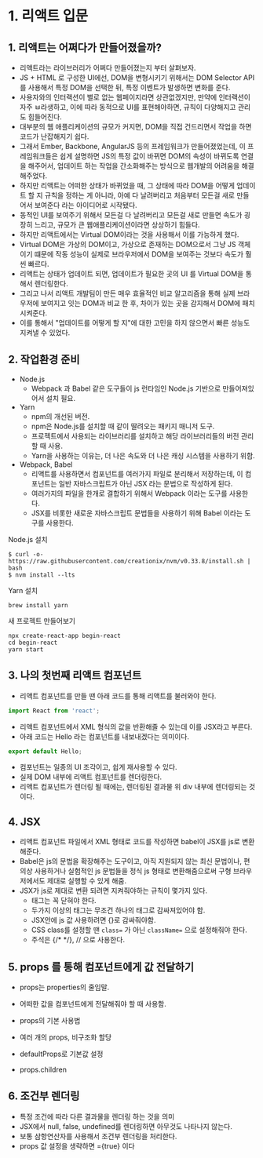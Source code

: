
# 1. 리액트 입문 

## 1. 리액트는 어쩌다가 만들어졌을까?
- 리액트라는 라이브러리가 어쩌다 만들어졌는지 부터 살펴보자.
- JS + HTML 로 구성한 UI에선, DOM을 변형시키기 위해서는 DOM Selector API를 사용해서 특정 DOM을 선택한 뒤, 특정 이벤트가 발생하면 변화를 준다.
- 사용자와의 인터랙션이 별로 없는 웹페이지라면 상관없겠지만, 만약에 인터랙션이 자주 ㅂ라생하고, 이에 따라 동적으로 UI를 표현해야하면, 규칙이 다양해지고 관리도 힘들어진다.
- 대부분의 웹 애플리케이션의 규모가 커지면, DOM을 직접 건드리면서 작업을 하면 코드가 난잡해지기 쉽다.
- 그래서 Ember, Backbone, AngularJS 등의 프레임워크가 만들어졌었는데, 이 프레임워크들은 쉽게 설명하면 JS의 특정 값이 바뀌면 DOM의 속성이 바뀌도록 연결을 해주어서, 업데이트 하는 작업을 간소화해주는 방식으로 웹개발의 어려움을 해결해주었다.
- 하지만 리액트는 어떠한 상태가 바뀌었을 때, 그 상태에 따라 DOM을 어떻게 업데이트 할 지 규칙을 정하는 게 아니라, 아예 다 날려버리고 처음부터 모든걸 새로 만들어서 보여준다 라는 아이디어로 시작됐다.
- 동적인 UI를 보여주기 위해서 모든걸 다 날려버리고 모든걸 새로 만들면 속도가 굉장히 느리고, 규모가 큰 웹애플리케이션이라면 상상하기 힘들다.
- 하지만 리액트에서는 Virtual DOM이라는 것을 사용해서 이를 가능하게 했다.
- Virtual DOM은 가상의 DOM이고, 가상으로 존재하는 DOM으로서 그냥 JS 객체이기 떄문에 작동 성능이 실제로 브라우저에서 DOM을 보여주는 것보다 속도가 훨씬 빠르다.
- 리액트는 상태가 업데이트 되면, 업데이트가 필요한 곳의 UI 를 Virtual DOM을 통해서 렌더링한다.
- 그리고 나서 리액트 개발팀이 만든 매우 효율적인 비교 알고리즘을 통해 실제 브라우저에 보여지고 잇는 DOM과 비교 한 후, 차이가 있는 곳을 감지해서 DOM에 패치시켜준다.
- 이를 통해서 "업데이트를 어떻게 할 지"에 대한 고민을 하지 않으면서 빠른 성능도 지켜낼 수 있었다.

## 2. 작업환경 준비 
- Node.js
  - Webpack 과 Babel 같은 도구들이 js 런타임인 Node.js 기반으로 만들어져있어서 설치 필요.
- Yarn
  - npm의 개선된 버전. 
  - npm은 Node.js를 설치할 때 같이 딸려오는 패키지 매니저 도구. 
  - 프로젝트에서 사용되는 라이브러리를 설치하고 해당 라이브러리들의 버전 관리 할 때 사용. 
  - Yarn을 사용하는 이유는, 더 나은 속도와 더 나은 캐싱 시스템을 사용하기 위함.
- Webpack, Babel
  - 리액트를 사용하면서 컴포넌트를 여러가지 파일로 분리해서 저장하는데, 이 컴포넌트는 일반 자바스크립트가 아닌 JSX 라는 문법으로 작성하게 된다. 
  - 여러가지의 파일을 한개로 결합하기 위해서 Webpack 이라는 도구를 사용한다.
  - JSX를 비롯한 새로운 자바스크립트 문법들을 사용하기 위해 Babel 이라는 도구를 사용한다.

Node.js 설치
```
$ curl -o- https://raw.githubusercontent.com/creationix/nvm/v0.33.8/install.sh | bash
$ nvm install --lts
``` 

Yarn 설치
```
brew install yarn
```

새 프로젝트 만들어보기
```
npx create-react-app begin-react
cd begin-react
yarn start
```

## 3. 나의 첫번째 리액트 컴포넌트
- 리액트 컴포넌트를 만들 땐 아래 코드를 통해 리액트를 불러와야 한다.
```js
import React from 'react';
```

- 리액트 컴포넌트에서 XML 형식의 값을 반환해줄 수 있는데 이를 JSX라고 부른다. 
- 아래 코드는 Hello 라는 컴포넌트를 내보내겠다는 의미이다.
```js
export default Hello;
```

- 컴포넌트는 일종의 UI 조각이고, 쉽게 재사용할 수 있다. 
- 실제 DOM 내부에 리액트 컴포넌트를 렌더링한다.
- 리액트 컴포넌트가 렌더링 될 때에는, 렌더링된 결과물 위 div 내부에 렌더링되는 것이다.


## 4. JSX

- 리액트 컴포넌트 파일에서 XML 형태로 코드를 작성하면 babel이 JSX를 js로 변환해준다.
- Babel은 js의 문법을 확장해주는 도구이고, 아직 지원되지 않는 최신 문법이나, 편의상 사용하거나 실험적인 js 문법들을 정식 js 형태로 변환해줌으로써 구형 브라우저에서도 제대로 실행할 수 있게 해줌.
- JSX가 js로 제대로 변환 되려면 지켜줘야하는 규칙이 몇가지 있다.
  - 태그는 꼭 닫혀야 한다.
  - 두가지 이상의 태그는 무조건 하나의 태그로 감싸져있어야 함.
  - JSX안에 js 값 사용하려면 {}로 감싸줘야함.
  - CSS class를 설정할 땐 `class=` 가 아닌 `className=` 으로 설정해줘야 한다.
  - 주석은 {/* */}, // 으로 사용한다.

## 5. props 를 통해 컴포넌트에게 값 전달하기 
- props는 properties의 줄임말.
- 어떠한 값을 컴포넌트에게 전달해줘야 할 때 사용함.

- props의 기본 사용법
- 여러 개의 props, 비구조화 할당
- defaultProps로 기본값 설정
- props.children

## 6. 조건부 렌더링
- 특정 조건에 따라 다른 결과물을 렌더링 하는 것을 의미
- JSX에서 null, false, undefined를 렌더링하면 아무것도 나타나지 않는다.
- 보통 삼항연산자를 사용해서 조건부 렌더링을 처리한다.
- props 값 설정을 생략하면 ={true} 이다